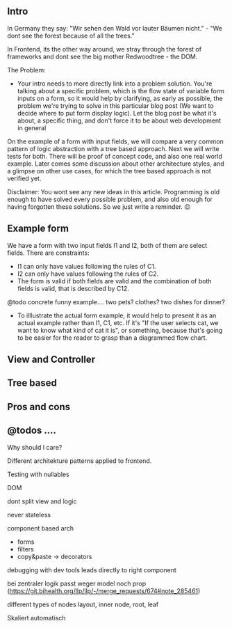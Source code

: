 

## Intro

In Germany they say: "Wir sehen den Wald vor lauter Bäumen nicht." - "We dont see the forest because of all the trees."

In Frontend, its the other way around, we stray through the forest of frameworks and dont see the big mother Redwoodtree - the DOM.

The Problem: 
- Your intro needs to more directly link into a problem solution. You're talking about a specific problem, which is the flow state of variable form inputs on a form, so it would help by clarifying, as early as possible, the problem we're trying to solve in this particular blog post (We want to decide where to put form display logic). Let the blog post be what it's about, a specific thing, and don't force it to be about web development in general

On the example of a form with input fields, we will compare a very common pattern of logic abstraction with a tree based approach. 
Next we will write tests for both. There will be proof of concept code, and also one real world example. 
Later comes some discussion about other architecture styles, and a glimpse on other use cases, for which the tree based 
approach is not verified yet. 

Disclaimer: You wont see any new ideas in this article. Programming is old enough to have solved every possible problem, 
and also old enough for having forgotten these solutions. So we just write a reminder. 😉

## Example form

We have a form with two input fields I1 and I2, both of them are select fields. There are constraints: 
- I1 can only have values following the rules of C1. 
- I2 can only have values following the rules of C2.
- The form is valid if both fields are valid and the combination of both fields is valid, that is described by C12.

@todo concrete funny example.... two pets? clothes? two dishes for dinner?    
- To illlustrate the actual form example, it would help to present it as an actual example rather than I1, C1, etc. If it's "If the user selects cat, we want to know what kind of cat it is", or something, because that's going to be easier for the reader to grasp than a diagrammed flow chart.

## View and Controller

## Tree based

## Pros and cons


## @todos .... 


Why should I care? 

Different architekture patterns applied to frontend. 

Testing with nullables

DOM

dont split view and logic

never stateless

component based arch

- forms
- filters
- copy&paste -> decorators

debugging with dev tools leads directly to right component

bei zentraler logik passt weger model noch prop (https://git.bihealth.org/llp/llp/-/merge_requests/674#note_285461)

different types of nodes
layout, inner node, root, leaf

Skaliert automatisch

